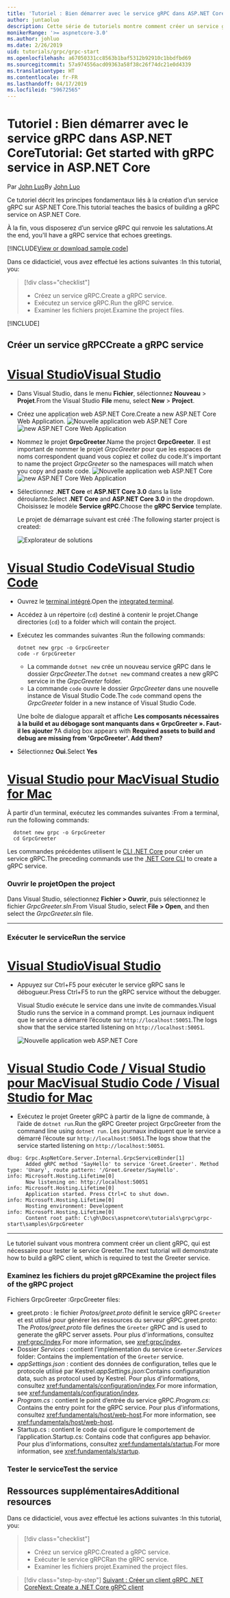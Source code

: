 ```yaml
---
title: 'Tutoriel : Bien démarrer avec le service gRPC dans ASP.NET Core'
author: juntaoluo
description: Cette série de tutoriels montre comment créer un service gRPC sur ASP.NET Core. Découvrez comment créer un projet de service gRPC, modifier un fichier proto et ajouter un appel duplex de diffusion en continu.
monikerRange: '>= aspnetcore-3.0'
ms.author: johluo
ms.date: 2/26/2019
uid: tutorials/grpc/grpc-start
ms.openlocfilehash: a67050331cc8563b1baf5312b92910c1bbdfbd69
ms.sourcegitcommit: 57a974556acd09363a58f38c26f74dc21e0d4339
ms.translationtype: HT
ms.contentlocale: fr-FR
ms.lasthandoff: 04/17/2019
ms.locfileid: "59672565"
---
```

# <a name="tutorial-get-started-with-grpc-service-in-aspnet-core"></a><span data-ttu-id="e80dd-104">Tutoriel : Bien démarrer avec le service gRPC dans ASP.NET Core</span><span class="sxs-lookup"><span data-stu-id="e80dd-104">Tutorial: Get started with gRPC service in ASP.NET Core</span></span>

<span data-ttu-id="e80dd-105">Par [John Luo](https://github.com/juntaoluo)</span><span class="sxs-lookup"><span data-stu-id="e80dd-105">By [John Luo](https://github.com/juntaoluo)</span></span>

<span data-ttu-id="e80dd-106">Ce tutoriel décrit les principes fondamentaux liés à la création d’un service gRPC sur ASP.NET Core.</span><span class="sxs-lookup"><span data-stu-id="e80dd-106">This tutorial teaches the basics of building a gRPC service on ASP.NET Core.</span></span>

<span data-ttu-id="e80dd-107">À la fin, vous disposerez d’un service gRPC qui renvoie les salutations.</span><span class="sxs-lookup"><span data-stu-id="e80dd-107">At the end, you'll have a gRPC service that echoes greetings.</span></span>

[!INCLUDE[View or download sample code](~/includes/grpc/download.md)]

<span data-ttu-id="e80dd-108">Dans ce didacticiel, vous avez effectué les actions suivantes :</span><span class="sxs-lookup"><span data-stu-id="e80dd-108">In this tutorial, you:</span></span>

> [!div class="checklist"]
> * <span data-ttu-id="e80dd-109">Créez un service gRPC.</span><span class="sxs-lookup"><span data-stu-id="e80dd-109">Create a gRPC service.</span></span>
> * <span data-ttu-id="e80dd-110">Exécutez un service gRPC.</span><span class="sxs-lookup"><span data-stu-id="e80dd-110">Run the gRPC service.</span></span>
> * <span data-ttu-id="e80dd-111">Examiner les fichiers projet.</span><span class="sxs-lookup"><span data-stu-id="e80dd-111">Examine the project files.</span></span>

[!INCLUDE[](~/includes/net-core-prereqs-all-3.0.md)]

## <a name="create-a-grpc-service"></a><span data-ttu-id="e80dd-112">Créer un service gRPC</span><span class="sxs-lookup"><span data-stu-id="e80dd-112">Create a gRPC service</span></span>

# <a name="visual-studiotabvisual-studio"></a>[<span data-ttu-id="e80dd-113">Visual Studio</span><span class="sxs-lookup"><span data-stu-id="e80dd-113">Visual Studio</span></span>](#tab/visual-studio)

* <span data-ttu-id="e80dd-114">Dans Visual Studio, dans le menu **Fichier**, sélectionnez **Nouveau** > **Projet**.</span><span class="sxs-lookup"><span data-stu-id="e80dd-114">From the Visual Studio **File** menu, select **New** > **Project**.</span></span>
* <span data-ttu-id="e80dd-115">Créez une application web ASP.NET Core.</span><span class="sxs-lookup"><span data-stu-id="e80dd-115">Create a new ASP.NET Core Web Application.</span></span>
  <span data-ttu-id="e80dd-116">![Nouvelle application web ASP.NET Core](grpc-start/_static/np_3_0.1.png)</span><span class="sxs-lookup"><span data-stu-id="e80dd-116">![new ASP.NET Core Web Application](grpc-start/_static/np_3_0.1.png)</span></span>
* <span data-ttu-id="e80dd-117">Nommez le projet **GrpcGreeter**.</span><span class="sxs-lookup"><span data-stu-id="e80dd-117">Name the project **GrpcGreeter**.</span></span> <span data-ttu-id="e80dd-118">Il est important de nommer le projet *GrpcGreeter* pour que les espaces de noms correspondent quand vous copiez et collez du code.</span><span class="sxs-lookup"><span data-stu-id="e80dd-118">It's important to name the project *GrpcGreeter* so the namespaces will match when you copy and paste code.</span></span>
  <span data-ttu-id="e80dd-119">![Nouvelle application web ASP.NET Core](grpc-start/_static/np_3_0.2.png)</span><span class="sxs-lookup"><span data-stu-id="e80dd-119">![new ASP.NET Core Web Application](grpc-start/_static/np_3_0.2.png)</span></span>
* <span data-ttu-id="e80dd-120">Sélectionnez **.NET Core** et **ASP.NET Core 3.0** dans la liste déroulante.</span><span class="sxs-lookup"><span data-stu-id="e80dd-120">Select **.NET Core** and **ASP.NET Core 3.0** in the dropdown.</span></span> <span data-ttu-id="e80dd-121">Choisissez le modèle **Service gRPC**.</span><span class="sxs-lookup"><span data-stu-id="e80dd-121">Choose the **gRPC Service** template.</span></span>

  <span data-ttu-id="e80dd-122">Le projet de démarrage suivant est créé :</span><span class="sxs-lookup"><span data-stu-id="e80dd-122">The following starter project is created:</span></span>

  ![Explorateur de solutions](grpc-start/_static/se3.0.png)

# <a name="visual-studio-codetabvisual-studio-code"></a>[<span data-ttu-id="e80dd-124">Visual Studio Code</span><span class="sxs-lookup"><span data-stu-id="e80dd-124">Visual Studio Code</span></span>](#tab/visual-studio-code)

* <span data-ttu-id="e80dd-125">Ouvrez le [terminal intégré](https://code.visualstudio.com/docs/editor/integrated-terminal).</span><span class="sxs-lookup"><span data-stu-id="e80dd-125">Open the [integrated terminal](https://code.visualstudio.com/docs/editor/integrated-terminal).</span></span>
* <span data-ttu-id="e80dd-126">Accédez à un répertoire (`cd`) destiné à contenir le projet.</span><span class="sxs-lookup"><span data-stu-id="e80dd-126">Change directories (`cd`) to a folder which will contain the project.</span></span>
* <span data-ttu-id="e80dd-127">Exécutez les commandes suivantes :</span><span class="sxs-lookup"><span data-stu-id="e80dd-127">Run the following commands:</span></span>

  ```console
  dotnet new grpc -o GrpcGreeter
  code -r GrpcGreeter
  ```

  * <span data-ttu-id="e80dd-128">La commande `dotnet new` crée un nouveau service gRPC dans le dossier *GrpcGreeter*.</span><span class="sxs-lookup"><span data-stu-id="e80dd-128">The `dotnet new` command creates a new gRPC service in the *GrpcGreeter* folder.</span></span>
  * <span data-ttu-id="e80dd-129">La commande `code` ouvre le dossier *GrpcGreeter* dans une nouvelle instance de Visual Studio Code.</span><span class="sxs-lookup"><span data-stu-id="e80dd-129">The `code` command opens the *GrpcGreeter* folder in a new instance of Visual Studio Code.</span></span>

  <span data-ttu-id="e80dd-130">Une boîte de dialogue apparaît et affiche **Les composants nécessaires à la build et au débogage sont manquants dans « GrpcGreeter ». Faut-il les ajouter ?**</span><span class="sxs-lookup"><span data-stu-id="e80dd-130">A dialog box appears with **Required assets to build and debug are missing from 'GrpcGreeter'. Add them?**</span></span>
* <span data-ttu-id="e80dd-131">Sélectionnez **Oui**.</span><span class="sxs-lookup"><span data-stu-id="e80dd-131">Select **Yes**</span></span>

# <a name="visual-studio-for-mactabvisual-studio-mac"></a>[<span data-ttu-id="e80dd-132">Visual Studio pour Mac</span><span class="sxs-lookup"><span data-stu-id="e80dd-132">Visual Studio for Mac</span></span>](#tab/visual-studio-mac)

<span data-ttu-id="e80dd-133">À partir d’un terminal, exécutez les commandes suivantes :</span><span class="sxs-lookup"><span data-stu-id="e80dd-133">From a terminal, run the following commands:</span></span>

```console
  dotnet new grpc -o GrpcGreeter
  cd GrpcGreeter
```

<span data-ttu-id="e80dd-134">Les commandes précédentes utilisent le [CLI .NET Core](/dotnet/core/tools/dotnet) pour créer un service gRPC.</span><span class="sxs-lookup"><span data-stu-id="e80dd-134">The preceding commands use the [.NET Core CLI](/dotnet/core/tools/dotnet) to create a gRPC service.</span></span>

### <a name="open-the-project"></a><span data-ttu-id="e80dd-135">Ouvrir le projet</span><span class="sxs-lookup"><span data-stu-id="e80dd-135">Open the project</span></span>

<span data-ttu-id="e80dd-136">Dans Visual Studio, sélectionnez **Fichier > Ouvrir**, puis sélectionnez le fichier *GrpcGreeter.sln*.</span><span class="sxs-lookup"><span data-stu-id="e80dd-136">From Visual Studio, select **File > Open**, and then select the *GrpcGreeter.sln* file.</span></span>

<!-- End of VS tabs -->

---

### <a name="run-the-service"></a><span data-ttu-id="e80dd-137">Exécuter le service</span><span class="sxs-lookup"><span data-stu-id="e80dd-137">Run the service</span></span>

# <a name="visual-studiotabvisual-studio"></a>[<span data-ttu-id="e80dd-138">Visual Studio</span><span class="sxs-lookup"><span data-stu-id="e80dd-138">Visual Studio</span></span>](#tab/visual-studio)

* <span data-ttu-id="e80dd-139">Appuyez sur Ctrl+F5 pour exécuter le service gRPC sans le débogueur.</span><span class="sxs-lookup"><span data-stu-id="e80dd-139">Press Ctrl+F5 to run the gRPC service without the debugger.</span></span>

  <span data-ttu-id="e80dd-140">Visual Studio exécute le service dans une invite de commandes.</span><span class="sxs-lookup"><span data-stu-id="e80dd-140">Visual Studio runs the service in a command prompt.</span></span> <span data-ttu-id="e80dd-141">Les journaux indiquent que le service a démarré l’écoute sur `http://localhost:50051`.</span><span class="sxs-lookup"><span data-stu-id="e80dd-141">The logs show that the service started listening on `http://localhost:50051`.</span></span>

  ![Nouvelle application web ASP.NET Core](grpc-start/_static/server_start.png)

# <a name="visual-studio-code--visual-studio-for-mactabvisual-studio-codevisual-studio-mac"></a>[<span data-ttu-id="e80dd-143">Visual Studio Code / Visual Studio pour Mac</span><span class="sxs-lookup"><span data-stu-id="e80dd-143">Visual Studio Code / Visual Studio for Mac</span></span>](#tab/visual-studio-code+visual-studio-mac)

* <span data-ttu-id="e80dd-144">Exécutez le projet Greeter gRPC à partir de la ligne de commande, à l’aide de `dotnet run`.</span><span class="sxs-lookup"><span data-stu-id="e80dd-144">Run the gRPC Greeter project GrpcGreeter from the command line using `dotnet run`.</span></span> <span data-ttu-id="e80dd-145">Les journaux indiquent que le service a démarré l’écoute sur `http://localhost:50051`.</span><span class="sxs-lookup"><span data-stu-id="e80dd-145">The logs show that the service started listening on `http://localhost:50051`.</span></span>

```console
dbug: Grpc.AspNetCore.Server.Internal.GrpcServiceBinder[1]
      Added gRPC method 'SayHello' to service 'Greet.Greeter'. Method type: 'Unary', route pattern: '/Greet.Greeter/SayHello'.
info: Microsoft.Hosting.Lifetime[0]
      Now listening on: http://localhost:50051
info: Microsoft.Hosting.Lifetime[0]
      Application started. Press Ctrl+C to shut down.
info: Microsoft.Hosting.Lifetime[0]
      Hosting environment: Development
info: Microsoft.Hosting.Lifetime[0]
      Content root path: C:\gh\Docs\aspnetcore\tutorials\grpc\grpc-start\samples\GrpcGreeter
```

<!-- End of combined VS/Mac tabs -->

---

<span data-ttu-id="e80dd-146">Le tutoriel suivant vous montrera comment créer un client gRPC, qui est nécessaire pour tester le service Greeter.</span><span class="sxs-lookup"><span data-stu-id="e80dd-146">The next tutorial will demonstrate how to build a gRPC client, which is required to test the Greeter service.</span></span>

### <a name="examine-the-project-files-of-the-grpc-project"></a><span data-ttu-id="e80dd-147">Examinez les fichiers du projet gRPC</span><span class="sxs-lookup"><span data-stu-id="e80dd-147">Examine the project files of the gRPC project</span></span>

<span data-ttu-id="e80dd-148">Fichiers GrpcGreeter :</span><span class="sxs-lookup"><span data-stu-id="e80dd-148">GrpcGreeter files:</span></span>

* <span data-ttu-id="e80dd-149">greet.proto : le fichier *Protos/greet.proto* définit le service gRPC `Greeter` et est utilisé pour générer les ressources du serveur gRPC.</span><span class="sxs-lookup"><span data-stu-id="e80dd-149">greet.proto: The *Protos/greet.proto* file defines the `Greeter` gRPC and is used to generate the gRPC server assets.</span></span> <span data-ttu-id="e80dd-150">Pour plus d'informations, consultez <xref:grpc/index>.</span><span class="sxs-lookup"><span data-stu-id="e80dd-150">For more information, see <xref:grpc/index>.</span></span>
* <span data-ttu-id="e80dd-151">Dossier *Services* : contient l’implémentation du service `Greeter`.</span><span class="sxs-lookup"><span data-stu-id="e80dd-151">*Services* folder: Contains the implementation of the `Greeter` service.</span></span>
* <span data-ttu-id="e80dd-152">*appSettings.json* : contient des données de configuration, telles que le protocole utilisé par Kestrel.</span><span class="sxs-lookup"><span data-stu-id="e80dd-152">*appSettings.json*:Contains configuration data, such as protocol used by Kestrel.</span></span> <span data-ttu-id="e80dd-153">Pour plus d'informations, consultez <xref:fundamentals/configuration/index>.</span><span class="sxs-lookup"><span data-stu-id="e80dd-153">For more information, see <xref:fundamentals/configuration/index>.</span></span>
* <span data-ttu-id="e80dd-154">*Program.cs* : contient le point d’entrée du service gRPC.</span><span class="sxs-lookup"><span data-stu-id="e80dd-154">*Program.cs*: Contains the entry point for the gRPC service.</span></span> <span data-ttu-id="e80dd-155">Pour plus d'informations, consultez <xref:fundamentals/host/web-host>.</span><span class="sxs-lookup"><span data-stu-id="e80dd-155">For more information, see <xref:fundamentals/host/web-host>.</span></span>
* <span data-ttu-id="e80dd-156">Startup.cs : contient le code qui configure le comportement de l’application.</span><span class="sxs-lookup"><span data-stu-id="e80dd-156">Startup.cs: Contains code that configures app behavior.</span></span> <span data-ttu-id="e80dd-157">Pour plus d'informations, consultez <xref:fundamentals/startup>.</span><span class="sxs-lookup"><span data-stu-id="e80dd-157">For more information, see <xref:fundamentals/startup>.</span></span>

### <a name="test-the-service"></a><span data-ttu-id="e80dd-158">Tester le service</span><span class="sxs-lookup"><span data-stu-id="e80dd-158">Test the service</span></span>

## <a name="additional-resources"></a><span data-ttu-id="e80dd-159">Ressources supplémentaires</span><span class="sxs-lookup"><span data-stu-id="e80dd-159">Additional resources</span></span>

<span data-ttu-id="e80dd-160">Dans ce didacticiel, vous avez effectué les actions suivantes :</span><span class="sxs-lookup"><span data-stu-id="e80dd-160">In this tutorial, you:</span></span>

> [!div class="checklist"]
> * <span data-ttu-id="e80dd-161">Créez un service gRPC.</span><span class="sxs-lookup"><span data-stu-id="e80dd-161">Created a gRPC service.</span></span>
> * <span data-ttu-id="e80dd-162">Exécuter le service gRPC</span><span class="sxs-lookup"><span data-stu-id="e80dd-162">Ran the gRPC service.</span></span>
> * <span data-ttu-id="e80dd-163">Examiner les fichiers projet.</span><span class="sxs-lookup"><span data-stu-id="e80dd-163">Examined the project files.</span></span>

> [!div class="step-by-step"]
> [<span data-ttu-id="e80dd-164">Suivant : Créer un client gRPC .NET Core</span><span class="sxs-lookup"><span data-stu-id="e80dd-164">Next: Create a .NET Core gRPC client</span></span>](xref:tutorials/grpc/grpc-client)